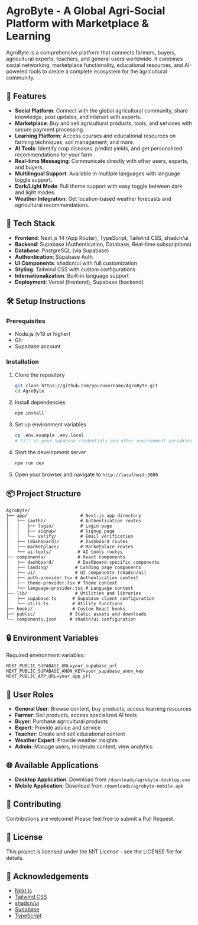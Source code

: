 # AgroByte - A Global Agri-Social Platform with Marketplace & Learning

AgroByte is a comprehensive platform that connects farmers, buyers, agricultural experts, teachers, and general users worldwide. It combines social networking, marketplace functionality, educational resources, and AI-powered tools to create a complete ecosystem for the agricultural community.

## 🌟 Features

- **Social Platform**: Connect with the global agricultural community, share knowledge, post updates, and interact with experts.
- **Marketplace**: Buy and sell agricultural products, tools, and services with secure payment processing.
- **Learning Platform**: Access courses and educational resources on farming techniques, soil management, and more.
- **AI Tools**: Identify crop diseases, predict yields, and get personalized recommendations for your farm.
- **Real-time Messaging**: Communicate directly with other users, experts, and buyers.
- **Multilingual Support**: Available in multiple languages with language toggle support.
- **Dark/Light Mode**: Full theme support with easy toggle between dark and light modes.
- **Weather Integration**: Get location-based weather forecasts and agricultural recommendations.

## 🚀 Tech Stack

- **Frontend**: Next.js 14 (App Router), TypeScript, Tailwind CSS, shadcn/ui
- **Backend**: Supabase (Authentication, Database, Real-time subscriptions)
- **Database**: PostgreSQL (via Supabase)
- **Authentication**: Supabase Auth
- **UI Components**: shadcn/ui with full customization
- **Styling**: Tailwind CSS with custom configurations
- **Internationalization**: Built-in language support
- **Deployment**: Vercel (frontend), Supabase (backend)

## 🛠️ Setup Instructions

### Prerequisites

- Node.js (v18 or higher)
- Git
- Supabase account

### Installation

1. Clone the repository
   ```bash
   git clone https://github.com/yourusername/AgroByte.git
   cd AgroByte
   ```

2. Install dependencies
   ```bash
   npm install
   ```

3. Set up environment variables
   ```bash
   cp .env.example .env.local
   # Fill in your Supabase credentials and other environment variables
   ```

4. Start the development server
   ```bash
   npm run dev
   ```

5. Open your browser and navigate to `http://localhost:3000`

## 📦 Project Structure

```
AgroByte/
├── app/                    # Next.js app directory
│   ├── (auth)/             # Authentication routes
│   │   ├── login/          # Login page
│   │   ├── signup/         # Signup page
│   │   └── verify/         # Email verification
│   ├── (dashboard)/        # Dashboard routes
│   ├── marketplace/        # Marketplace routes
│   └── ai-tools/          # AI tools routes
├── components/            # React components
│   ├── dashboard/         # Dashboard-specific components
│   ├── landing/          # Landing page components
│   ├── ui/               # UI components (shadcn/ui)
│   ├── auth-provider.tsx # Authentication context
│   ├── theme-provider.tsx # Theme context
│   └── language-provider.tsx # Language context
├── lib/                  # Utilities and libraries
│   ├── supabase.ts      # Supabase client configuration
│   └── utils.ts         # Utility functions
├── hooks/               # Custom React hooks
├── public/             # Static assets and downloads
└── components.json     # shadcn/ui configuration
```

## 🔒 Environment Variables

Required environment variables:

```env
NEXT_PUBLIC_SUPABASE_URL=your_supabase_url
NEXT_PUBLIC_SUPABASE_ANON_KEY=your_supabase_anon_key
NEXT_PUBLIC_APP_URL=your_app_url
```

## 👥 User Roles

- **General User**: Browse content, buy products, access learning resources
- **Farmer**: Sell products, access specialized AI tools
- **Buyer**: Purchase agricultural products
- **Expert**: Provide advice and service
- **Teacher**: Create and sell educational content
- **Weather Expert**: Provide weather insights
- **Admin**: Manage users, moderate content, view analytics

## 🌐 Available Applications

- **Desktop Application**: Download from `/downloads/agrobyte-desktop.exe`
- **Mobile Application**: Download from `/downloads/agrobyte-mobile.apk`

## 🤝 Contributing

Contributions are welcome! Please feel free to submit a Pull Request.

## 📝 License

This project is licensed under the MIT License - see the LICENSE file for details.

## 🙏 Acknowledgements

- [Next.js](https://nextjs.org/)
- [Tailwind CSS](https://tailwindcss.com/)
- [shadcn/ui](https://ui.shadcn.com/)
- [Supabase](https://supabase.com/)
- [TypeScript](https://www.typescriptlang.org/)
